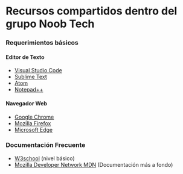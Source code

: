 # Recursos compartidos dentro del grupo Noob Tech

### Requerimientos básicos

#### Editor de Texto

-   [Visual Studio Code](https://code.visualstudio.com/)
-   [Sublime Text](sublimetext.com)
-   [Atom](https://atom.io/)
-   [Notepad++](https://notepad-plus-plus.org/)

#### Navegador Web

-   [Google Chrome](https://www.google.com/chrome/index.html)
-   [Mozilla Firefox](https://www.mozilla.org/en-US/firefox/new/)
-   [Microsoft Edge](https://www.microsoft.com/en-us/edge)

### Documentación Frecuente

-   [W3school](https://www.w3schools.com/) (nivel básico)
-   [Mozilla Developer Network MDN](https://developer.mozilla.org/en-US/) (Documentación más a fondo)
